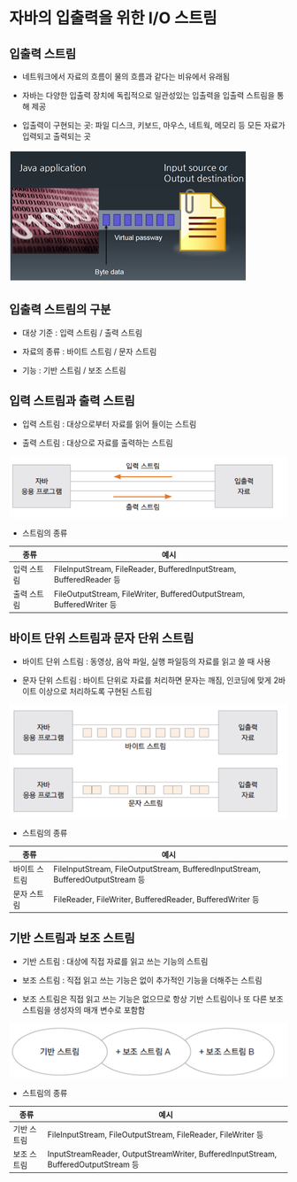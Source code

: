 # 자바의 입출력을 위한 I/O 스트림

## 입출력 스트림

- 네트워크에서 자료의 흐름이 물의 흐름과 같다는 비유에서 유래됨

- 자바는 다양한 입출력 장치에 독립적으로 일관성있는 입출력을 입출력 스트림을 통해 제공

- 입출력이 구현되는 곳: 파일 디스크, 키보드, 마우스, 네트웍, 메모리 등 모든 자료가 입력되고 출력되는 곳

![io.png](io.png)

## 입출력 스트림의 구분

- 대상 기준 : 입력 스트림 / 출력 스트림

- 자료의 종류 : 바이트 스트림 / 문자 스트림

- 기능 : 기반 스트림 / 보조 스트림

## 입력 스트림과 출력 스트림

- 입력 스트림 : 대상으로부터 자료를 읽어 들이는 스트림

- 출력 스트림 : 대상으로 자료를 출력하는 스트림

![iostream.png](iostream.png)

- 스트림의 종류
 
| 종류 | 예시 |
| ------ | ------ |
| 입력 스트림 | FileInputStream, FileReader, BufferedInputStream, BufferedReader 등 |
| 출력 스트림 | FileOutputStream, FileWriter, BufferedOutputStream, BufferedWriter 등 |

## 바이트 단위 스트림과 문자 단위 스트림

- 바이트 단위 스트림 : 동영상, 음악 파일, 실행 파일등의 자료를 읽고 쓸 때 사용

- 문자 단위 스트림 : 바이트 단위로 자료를 처리하면 문자는 깨짐, 인코딩에 맞게 2바이트 이상으로 처리하도록 구현된 스트림

![byte.png](byte.png)

- 스트림의 종류

| 종류 | 예시 |
| ------ | ------ |
| 바이트 스트림 | FileInputStream, FileOutputStream, BufferedInputStream, BufferedOutputStream 등 |
| 문자 스트림 | FileReader, FileWriter, BufferedReader, BufferedWriter 등 |

## 기반 스트림과 보조 스트림

- 기반 스트림 : 대상에 직접 자료를 읽고 쓰는 기능의 스트림

- 보조 스트림 : 직접 읽고 쓰는 기능은 없이 추가적인 기능을 더해주는 스트림

- 보조 스트림은 직접 읽고 쓰는 기능은 없으므로 항상 기반 스트림이나 또 다른 보조 스트림을 생성자의 매개 변수로 포함함

![second.png](second.png)

- 스트림의 종류

| 종류 | 예시 |
| ------ | ------ |
| 기반 스트림 | FileInputStream, FileOutputStream, FileReader, FileWriter 등 |
| 보조 스트림 | InputStreamReader, OutputStreamWriter, BufferedInputStream, BufferedOutputStream 등 |

